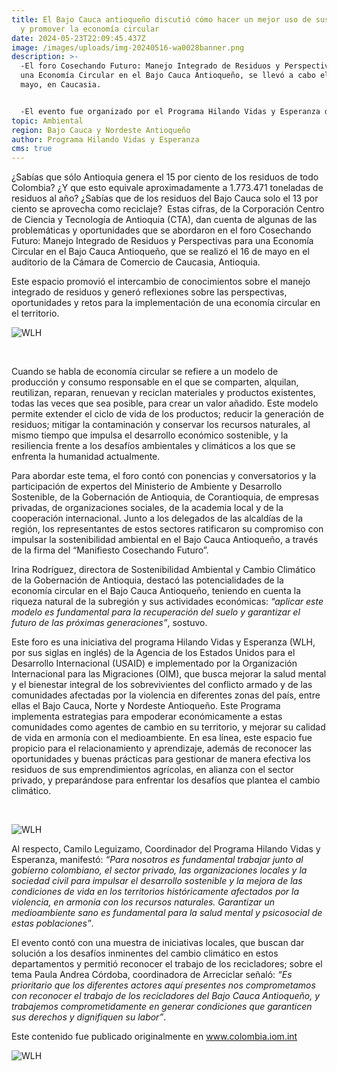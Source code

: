 ```yaml
---
title: El Bajo Cauca antioqueño discutió cómo hacer un mejor uso de sus residuos
  y promover la economía circular
date: 2024-05-23T22:09:45.437Z
image: /images/uploads/img-20240516-wa0028banner.png
description: >-
  -El foro Cosechando Futuro: Manejo Integrado de Residuos y Perspectivas para
  una Economía Circular en el Bajo Cauca Antioqueño, se llevó a cabo el 16 de
  mayo, en Caucasia. 


  -El evento fue organizado por el Programa Hilando Vidas y Esperanza de USAID, implementado por la OIM, en alianza con Arreciclar y la Gobernación de Antioquia.
topic: Ambiental
region: Bajo Cauca y Nordeste Antioqueño
author: Programa Hilando Vidas y Esperanza
cms: true
---
```

¿Sabías que sólo Antioquia genera el 15 por ciento de los residuos de todo Colombia? ¿Y que esto equivale aproximadamente a 1.773.471 toneladas de residuos al año? ¿Sabías que de los residuos del Bajo Cauca solo el 13 por ciento se aprovecha como reciclaje?  Estas cifras, de la Corporación Centro de Ciencia y Tecnología de Antioquia (CTA), dan cuenta de algunas de las problemáticas y oportunidades que se abordaron en el foro Cosechando Futuro: Manejo Integrado de Residuos y Perspectivas para una Economía Circular en el Bajo Cauca Antioqueño, que se realizó el 16 de mayo en el auditorio de la Cámara de Comercio de Caucasia, Antioquia. 

Este espacio promovió el intercambio de conocimientos sobre el manejo integrado de residuos y generó reflexiones sobre las perspectivas, oportunidades y retos para la implementación de una economía circular en el territorio.

![WLH](https://colombia.iom.int/sites/g/files/tmzbdl1011/files/images/Notas/img-20240516-wa0032banner2.png)

 

Cuando se habla de economía circular se refiere a un modelo de producción y consumo responsable en el que se comparten, alquilan, reutilizan, reparan, renuevan y reciclan materiales y productos existentes, todas las veces que sea posible, para crear un valor añadido. Este modelo permite extender el ciclo de vida de los productos; reducir la generación de residuos; mitigar la contaminación y conservar los recursos naturales, al mismo tiempo que impulsa el desarrollo económico sostenible, y la resiliencia frente a los desafíos ambientales y climáticos a los que se enfrenta la humanidad actualmente.

Para abordar este tema, el foro contó con ponencias y conversatorios y la participación de expertos del Ministerio de Ambiente y Desarrollo Sostenible, de la Gobernación de Antioquia, de Corantioquia, de empresas privadas, de organizaciones sociales, de la academia local y de la cooperación internacional. Junto a los delegados de las alcaldías de la región, los representantes de estos sectores ratificaron su compromiso con impulsar la sostenibilidad ambiental en el Bajo Cauca Antioqueño, a través de la firma del “Manifiesto Cosechando Futuro”.

Irina Rodríguez, directora de Sostenibilidad Ambiental y Cambio Climático de la Gobernación de Antioquia, destacó las potencialidades de la economía circular en el Bajo Cauca Antioqueño, teniendo en cuenta la riqueza natural de la subregión y sus actividades económicas: *“aplicar este modelo es fundamental para la recuperación del suelo y garantizar el futuro de las próximas generaciones”*, sostuvo. 

Este foro es una iniciativa del programa Hilando Vidas y Esperanza (WLH, por sus siglas en inglés) de la Agencia de los Estados Unidos para el Desarrollo Internacional (USAID) e implementado por la Organización Internacional para las Migraciones (OIM), que busca mejorar la salud mental y el bienestar integral de los sobrevivientes del conflicto armado y de las comunidades afectadas por la violencia en diferentes zonas del país, entre ellas el Bajo Cauca, Norte y Nordeste Antioqueño. Este Programa implementa estrategias para empoderar económicamente a estas comunidades como agentes de cambio en su territorio, y mejorar su calidad de vida en armonía con el medioambiente. En esa línea, este espacio fue propicio para el relacionamiento y aprendizaje, además de reconocer las oportunidades y buenas prácticas para gestionar de manera efectiva los residuos de sus emprendimientos agrícolas, en alianza con el sector privado, y preparándose para enfrentar los desafíos que plantea el cambio climático.

 

![WLH](https://colombia.iom.int/sites/g/files/tmzbdl1011/files/images/Notas/img-20240516-wa0051banner2.png)

Al respecto, Camilo Leguizamo, Coordinador del Programa Hilando Vidas y Esperanza, manifestó: *“Para nosotros es fundamental trabajar junto al gobierno colombiano, el sector privado, las organizaciones locales y la sociedad civil para impulsar el desarrollo sostenible y la mejora de las condiciones de vida en los territorios históricamente afectados por la violencia, en armonía con los recursos naturales. Garantizar un medioambiente sano es fundamental para la salud mental y psicosocial de estas poblaciones”*.

El evento contó con una muestra de iniciativas locales, que buscan dar solución a los desafíos inminentes del cambio climático en estos departamentos y permitió reconocer el trabajo de los recicladores; sobre el tema Paula Andrea Córdoba, coordinadora de Arreciclar señaló: *“Es prioritario que los diferentes actores aquí presentes nos comprometamos con reconocer el trabajo de los recicladores del Bajo Cauca Antioqueño, y trabajemos comprometidamente en generar condiciones que garanticen sus derechos y dignifiquen su labor”*. 

Este contenido fue publicado originalmente en www.colombia.iom.int

![WLH](https://colombia.iom.int/sites/g/files/tmzbdl1011/files/images/Notas/img-20240516-wa0055banner.jpg)